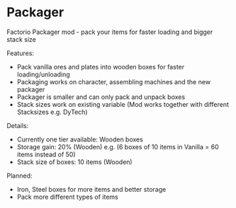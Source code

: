 # Packager
Factorio Packager mod - pack your items for faster loading and bigger stack size

Features:
- Pack vanilla ores and plates into wooden boxes for faster loading/unloading
- Packaging works on character, assembling machines and the new packager
- Packager is smaller and can only pack and unpack boxes
- Stack sizes work on existing variable (Mod works together with different Stacksizes e.g. DyTech)

Details:
- Currently one tier available: Wooden boxes
- Storage gain: 20% (Wooden) e.g. (6 boxes of 10 items in Vanilla = 60 items instead of 50)
- Stack size of boxes: 10 items (Wooden)

Planned:
- Iron, Steel boxes for more items and better storage
- Pack more different types of items
